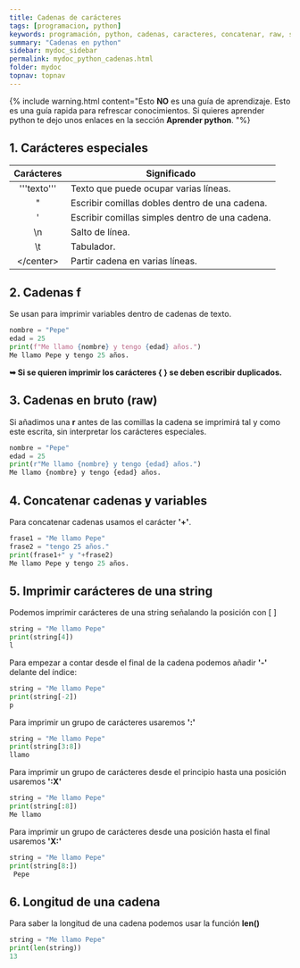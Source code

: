 ```yaml
---
title: Cadenas de carácteres
tags: [programacion, python]
keywords: programación, python, cadenas, caracteres, concatenar, raw, string, longitud
summary: "Cadenas en python"
sidebar: mydoc_sidebar
permalink: mydoc_python_cadenas.html
folder: mydoc
topnav: topnav
---
```


{% include warning.html content="Esto <b>NO</b> es una guía de aprendizaje. Esto es una guía rapida para refrescar conocimientos. Si quieres aprender python te dejo unos enlaces en la sección <b>Aprender python</b>.
 "%}

## 1. Carácteres especiales

| Carácteres | Significado
|-------|--------
| <center>'''texto'''</center> | Texto que puede ocupar varias líneas.
| <center>\"</center> | Escribir comillas dobles dentro de una cadena.
| <center>\'</center> | Escribir comillas simples dentro de una cadena.
| <center>\n</center> | Salto de línea.
| <center>\t</center> | Tabulador.
| <center>\</center> | Partir cadena en varias líneas.

## 2. Cadenas f

Se usan para imprimir variables dentro de cadenas de texto.
```python
nombre = "Pepe"
edad = 25
print(f"Me llamo {nombre} y tengo {edad} años.")
Me llamo Pepe y tengo 25 años.
````

**➥ Si se quieren imprimir los carácteres { } se deben escribir duplicados.**

## 3. Cadenas en bruto (raw)
Si añadimos una **r** antes de las comillas la cadena se imprimirá tal y como este escrita, sin interpretar los carácteres especiales.
```python
nombre = "Pepe"
edad = 25
print(r"Me llamo {nombre} y tengo {edad} años.")
Me llamo {nombre} y tengo {edad} años.
````

## 4. Concatenar cadenas y variables
Para concatenar cadenas usamos el carácter **'+'**.
```python
frase1 = "Me llamo Pepe"
frase2 = "tengo 25 años."
print(frase1+" y "+frase2)
Me llamo Pepe y tengo 25 años.
````

## 5. Imprimir carácteres de una string
Podemos imprimir carácteres de una string señalando la posición con [ ]

```python
string = "Me llamo Pepe"
print(string[4])
l
````

Para empezar a contar desde el final de la cadena podemos añadir **'-'** delante del índice:
```python
string = "Me llamo Pepe"
print(string[-2])
p
````
Para imprimir un grupo de carácteres usaremos **':'**
```python
string = "Me llamo Pepe"
print(string[3:8])
llamo
````
Para imprimir un grupo de carácteres desde el principio hasta una posición usaremos **':X'**
```python
string = "Me llamo Pepe"
print(string[:8])
Me llamo
````
Para imprimir un grupo de carácteres desde una posición hasta el final usaremos **'X:'**
```python
string = "Me llamo Pepe"
print(string[8:])
 Pepe
````
## 6. Longitud de una cadena
Para saber la longitud de una cadena podemos usar la función **len()**
```python
string = "Me llamo Pepe"
print(len(string))
13
````
